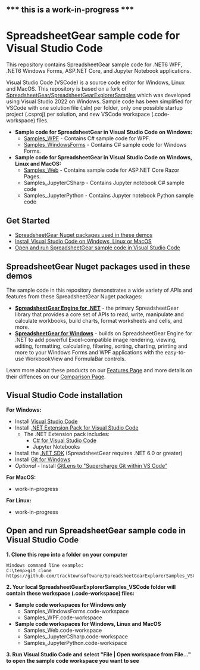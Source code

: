 ## *** this is a work-in-progress ***

# SpreadsheetGear sample code for Visual Studio Code

This repository contains SpreadsheetGear sample code for .NET6 WPF, .NET6 Windows Forms, ASP.NET Core, and Jupyter Notebook applications. 

Visual Studio Code (VSCode) is a source code editor for Windows, Linux and MacOS. This repository is based on a fork of [SpreadsheetGear/SpreadsheetGearExplorerSamples](https://github.com/SpreadsheetGear/SpreadsheetGearExplorerSamples) which was developed using Visual Studio 2022 on Windows. Sample code has been simplified for VSCode with one solution file (.sln) per folder, only one possible startup project (.csproj) per solution, and new VSCode workspace (.code-workspace) files.

* **Sample code for SpreadsheetGear in Visual Studio Code on Windows:**
  *   [Samples_WPF](/Samples_WPF) - Contains C# sample code for WPF.
  *   [Samples_WindowsForms](/Samples_WindowsForms) - Contains C# sample code for Windows Forms.
* **Sample code for SpreadsheetGear in Visual Studio Code on Windows, Linux and MacOS:**
  *   [Samples_Web](/Samples_Web) - Contains sample code for ASP.NET Core Razor Pages.
  *   Samples_JupyterCSharp - Contains Jupyter notebook C# sample code
  *   Samples_JupyterPython - Contains Jupyter notebook Python sample code

## Get Started ##
* [SpreadsheetGear Nuget packages used in these demos](#spreadsheetgear-nuget-packages-used-in-these-demos)
* [Install Visual Studio Code on Windows, Linux or MacOS](#visual-studio-code-installation)
* [Open and run SpreadsheetGear sample code in Visual Studio Code](#open-and-run-spreadsheetgear-sample-code-in-visual-studio-code)

## SpreadsheetGear Nuget packages used in these demos
The sample code in this repository demonstrates a wide variety of APIs and features from these SpreadsheetGear Nuget packages:
*   **[SpreadsheetGear Engine for .NET](https://www.nuget.org/packages/SpreadsheetGear/9.1.19-beta)** - the primary SpreadsheetGear library that provides a core set of APIs to read, write, manipulate and calculate workbooks, build charts, format worksheets and cells, and more.
*   **[SpreadsheetGear for Windows](https://www.nuget.org/packages/SpreadsheetGear.Windows/9.1.19-beta)** - builds on SpreadsheetGear Engine for .NET to add powerful Excel-compatible image rendering, viewing, editing, formatting, calculating, filtering, sorting, charting, printing and more to your Windows Forms and WPF applications with the easy-to-use WorkbookView and FormulaBar controls.

Learn more about these products on our [Features Page](https://www.spreadsheetgear.com/Products/Features) and more details on their diffences on our [Comparison Page](https://www.spreadsheetgear.com/Products/Compare).

## Visual Studio Code installation
**For Windows:**
* Install [Visual Studio Code](https://code.visualstudio.com/)
* Install [.NET Extension Pack for Visual Studio Code](https://marketplace.visualstudio.com/items?itemName=ms-dotnettools.vscode-dotnet-pack)
  * The .NET Extension pack includes:
    * [C# for Visual Studio Code](https://marketplace.visualstudio.com/items?itemName=ms-dotnettools.csharp)
    * Jupyter Notebooks
* Install the [.NET SDK](https://dotnet.microsoft.com/en-us/download) (SpreadsheetGear requires .NET 6.0 or greater)
* Install [Git for Windows](https://git-scm.com/download/win)
* *Optional* - Install [GitLens to "Supercharge Git within VS Code"](https://marketplace.visualstudio.com/items?itemName=eamodio.gitlens)

**For MacOS:**
* work-in-progress

**For Linux:**
* work-in-progress

## Open and run SpreadsheetGear sample code in Visual Studio Code
**1. Clone this repo into a folder on your computer**

```
Windows command line example:
C:\temp>git clone https://github.com/tracktownsoftware/SpreadsheetGearExplorerSamples_VSCode.git
```
**2. Your local SpreadsheetGearExplorerSamples_VSCode folder will contain these workspace (.code-workspace) files:**

- **Sample code workspaces for Windows only**
  - Samples_WindowsForms.code-workspace
  - Samples_WPF.code-workspace
- **Sample code workspaces for Windows, Linux and MacOS**
  - Samples_Web.code-workspace
  - Samples_JupyterCSharp.code-workspace
  - Samples_JupyterPython.code-workspace

**3. Run Visual Studio Code and select "File | Open workspace from File..." to open the sample code workspace you want to see**
